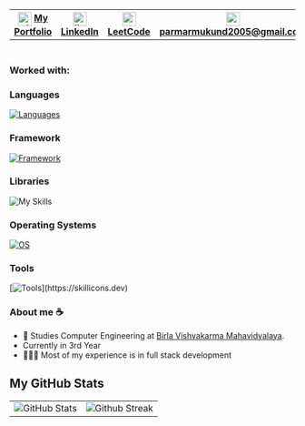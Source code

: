 <header align="left">


<table align="left">
  <tr >
    <th>
      <img align="center" width="24" height="24" src="https://img.icons8.com/material-outlined/24/EBEBEB/globe--v1.png" alt="globe--v1"/>
      <a href="https://www.mukund.xyz" />  My Portfolio  
    </th> 
    <th>
   <img align="center" width="24" height="24" src="https://img.icons8.com/fluency/48/linkedin.png" alt="linkedin"/>   
  <a href="https://twitter.com/MukundParmar58" />   LinkedIn
    </th> 
     <th>
       <img align="center" width="24" height="24" src="https://img.icons8.com/external-tal-revivo-color-tal-revivo/24/external-level-up-your-coding-skills-and-quickly-land-a-job-logo-color-tal-revivo.png" alt="external-level-up-your-coding-skills-and-quickly-land-a-job-logo-color-tal-revivo"/>
        <a href="https://leetcode.com/u/mukund58/">LeetCode</a>
    </th>
     <th>
       <img align="center" width="24" height="24" src="https://img.icons8.com/color/48/gmail--v1.png" />
        <a href="mailto:parmarmukund2005@gmail.com" target="_blank" >parmarmukund2005@gmail.com</a>
    </th>
     <th>
       <img width="24" height="24" align="center" src="https://img.icons8.com/ios-glyphs/30/FFFFFF/twitterx--v1.png" alt="twitterx--v1"/>
      <a href="https://x.com/mukund68" />   𝕏 (Twitter)
    </th> 
  </tr>
  
</table>
</section>
</header>  


<br>
<br>


### Worked with:

### Languages
[![Languages](https://skillicons.dev/icons?i=js,java,cpp)](https://skillicons.dev)

### Framework

[![Framework](https://skillicons.dev/icons?i=mongodb,react,nodejs,postgresql,tailwindcss)](https://skillicons.dev)

### Libraries

![My Skills](https://go-skill-icons.vercel.app/api/icons?i=expressjs,mongoose)

### Operating Systems

[![OS](https://skillicons.dev/icons?i=arch,nix,debian,windows)](https://skillicons.dev)

### Tools

[![Tools](https://skillicons.dev/icons?i=neovim,vscode,git,)](https://skillicons.dev)

### About me ☕
- 🐝 Studies Computer Engineering at [Birla Vishvakarma Mahavidyalaya](https://bvmengineering.ac.in/).
- Currently in 3rd Year
-  👨🏻‍💻 Most of my experience is in full stack development  

</section>



## My GitHub Stats
<table>
<tr>
  <td>
    <img src="https://github-readme-stats.vercel.app/api?username=mukund58&show_icons=true&theme=dark&hide_border=true&include_all_commits=false&count_private=false" alt="GitHub Stats" title="Github Stats"/>  

  </td>
  <td>
      <img src="https://github-readme-streak-stats.herokuapp.com/?user=mukund58&theme=dark&hide_border=true" alt="Github Streak" title="Github Streak"/> 
  </td>
</tr>

